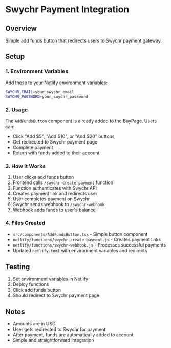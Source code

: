 # Swychr Payment Integration

## Overview
Simple add funds button that redirects users to Swychr payment gateway.

## Setup

### 1. Environment Variables
Add these to your Netlify environment variables:
```bash
SWYCHR_EMAIL=your_swychr_email
SWYCHR_PASSWORD=your_swychr_password
```

### 2. Usage
The `AddFundsButton` component is already added to the BuyPage. Users can:
- Click "Add $5", "Add $10", or "Add $20" buttons
- Get redirected to Swychr payment page
- Complete payment
- Return with funds added to their account

### 3. How It Works
1. User clicks add funds button
2. Frontend calls `/swychr-create-payment` function
3. Function authenticates with Swychr API
4. Creates payment link and redirects user
5. User completes payment on Swychr
6. Swychr sends webhook to `/swychr-webhook`
7. Webhook adds funds to user's balance

### 4. Files Created
- `src/components/AddFundsButton.tsx` - Simple button component
- `netlify/functions/swychr-create-payment.js` - Creates payment links
- `netlify/functions/swychr-webhook.js` - Processes successful payments
- Updated `netlify.toml` with environment variables and redirects

## Testing
1. Set environment variables in Netlify
2. Deploy functions
3. Click add funds button
4. Should redirect to Swychr payment page

## Notes
- Amounts are in USD
- User gets redirected to Swychr for payment
- After payment, funds are automatically added to account
- Simple and straightforward integration
